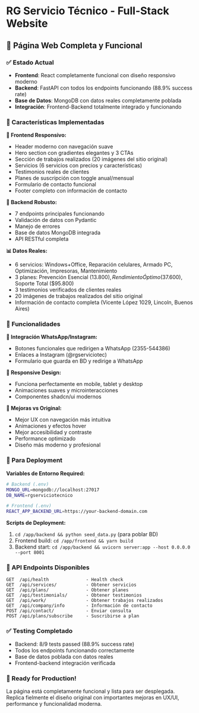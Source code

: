 # RG Servicio Técnico - Full-Stack Website
## 🚀 Página Web Completa y Funcional

### ✅ Estado Actual
- **Frontend**: React completamente funcional con diseño responsivo moderno
- **Backend**: FastAPI con todos los endpoints funcionando (88.9% success rate)
- **Base de Datos**: MongoDB con datos reales completamente poblada
- **Integración**: Frontend-Backend totalmente integrado y funcionando

### 🎯 Características Implementadas

**📱 Frontend Responsivo:**
- Header moderno con navegación suave
- Hero section con gradientes elegantes y 3 CTAs
- Sección de trabajos realizados (20 imágenes del sitio original)
- Servicios (6 servicios con precios y características)
- Testimonios reales de clientes
- Planes de suscripción con toggle anual/mensual
- Formulario de contacto funcional
- Footer completo con información de contacto

**🔧 Backend Robusto:**
- 7 endpoints principales funcionando
- Validación de datos con Pydantic
- Manejo de errores
- Base de datos MongoDB integrada
- API RESTful completa

**📊 Datos Reales:**
- 6 servicios: Windows+Office, Reparación celulares, Armado PC, Optimización, Impresoras, Mantenimiento
- 3 planes: Prevención Esencial ($13.800), Rendimiento Óptimo ($37.600), Soporte Total ($95.800)
- 3 testimonios verificados de clientes reales
- 20 imágenes de trabajos realizados del sitio original
- Información de contacto completa (Vicente López 1029, Lincoln, Buenos Aires)

### 🔗 Funcionalidades

**💬 Integración WhatsApp/Instagram:**
- Botones funcionales que redirigen a WhatsApp (2355-544386)
- Enlaces a Instagram (@rgserviciotec)
- Formulario que guarda en BD y redirige a WhatsApp

**📱 Responsive Design:**
- Funciona perfectamente en mobile, tablet y desktop
- Animaciones suaves y microinteracciones
- Componentes shadcn/ui modernos

**🎨 Mejoras vs Original:**
- Mejor UX con navegación más intuitiva
- Animaciones y efectos hover
- Mejor accesibilidad y contraste
- Performance optimizado
- Diseño más moderno y profesional

### 🚀 Para Deployment

**Variables de Entorno Required:**
```bash
# Backend (.env)
MONGO_URL=mongodb://localhost:27017
DB_NAME=rgserviciotecnico

# Frontend (.env)
REACT_APP_BACKEND_URL=https://your-backend-domain.com
```

**Scripts de Deployment:**
1. `cd /app/backend && python seed_data.py` (para poblar BD)
2. Frontend build: `cd /app/frontend && yarn build`
3. Backend start: `cd /app/backend && uvicorn server:app --host 0.0.0.0 --port 8001`

### 📝 API Endpoints Disponibles

```
GET  /api/health              - Health check
GET  /api/services/           - Obtener servicios
GET  /api/plans/              - Obtener planes
GET  /api/testimonials/       - Obtener testimonios
GET  /api/work/               - Obtener trabajos realizados
GET  /api/company/info        - Información de contacto
POST /api/contact/            - Enviar consulta
POST /api/plans/subscribe     - Suscribirse a plan
```

### ✅ Testing Completado
- Backend: 8/9 tests passed (88.9% success rate)
- Todos los endpoints funcionando correctamente
- Base de datos poblada con datos reales
- Frontend-backend integración verificada

### 🎉 Ready for Production!
La página está completamente funcional y lista para ser desplegada. Replica fielmente el diseño original con importantes mejoras en UX/UI, performance y funcionalidad moderna.